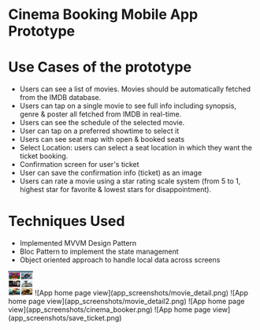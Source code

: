 # Cinema Booking Mobile App Prototype
# Use Cases of the prototype
* Users can see a list of movies. Movies should be automatically fetched from the IMDB database. 
* Users can tap on a single movie to see full info including synopsis, genre & poster all fetched from IMDB in real-time. 
* Users can see the schedule of the selected movie. 
* User can tap on a preferred showtime to select it
* Users can see seat map with open & booked seats
* Select Location: users can select a seat location in which they want the ticket booking.
* Confirmation screen for user's ticket
* User can save the confirmation info (ticket) as an image 
* Users can rate  a movie using a star rating scale system (from 5 to 1, highest star for favorite & lowest stars for disappointment). 
# Techniques Used
* Implemented MVVM Design Pattern 
* Bloc Pattern to implement the state management
* Object oriented approach to handle local data across screens
<img src="app_screenshots/home.png" width="50" height = "50">
![App home page view](app_screenshots/movie_detail.png)
![App home page view](app_screenshots/movie_detail2.png)
![App home page view](app_screenshots/cinema_booker.png)
![App home page view](app_screenshots/save_ticket.png)

